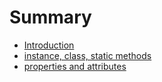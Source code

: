 # Summary

* [Introduction](README.md)
* [instance, class, static methods ](chapter1.md)
* [properties and attributes](properties-and-attributes.md)

